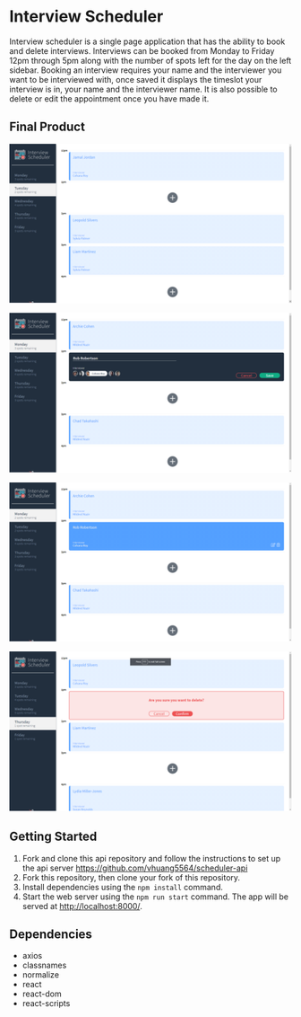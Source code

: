 # Interview Scheduler

Interview scheduler is a single page application that has the ability to book and delete interviews. Interviews can be booked from Monday to Friday 12pm through 5pm along with the number of spots left for the day on the left sidebar. Booking an interview requires your name and the interviewer you want to be interviewed with, once saved it displays the timeslot your interview is in, your name and the interviewer name. It is also possible to delete or edit the appointment once you have made it.

## Final Product

!["Screenshot of home page"](https://github.com/vhuang5564/scheduler/blob/master/public/images/scheduler.png)

!["Screenshot of appointment creation"](https://github.com/vhuang5564/scheduler/blob/master/public/images/create.png)

!["Screenshot of appointment created"](https://github.com/vhuang5564/scheduler/blob/master/public/images/created.png)

!["Screenshot of appointment deleted"](https://github.com/vhuang5564/scheduler/blob/master/public/images/delete.png)

## Getting Started

1. Fork and clone this api repository and follow the instructions to set up the api server https://github.com/vhuang5564/scheduler-api
2. Fork this repository, then clone your fork of this repository.
3. Install dependencies using the `npm install` command.
4. Start the web server using the `npm run start` command. The app will be served at <http://localhost:8000/>.

## Dependencies

- axios
- classnames
- normalize
- react
- react-dom
- react-scripts
